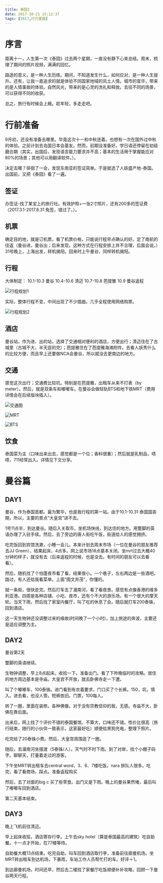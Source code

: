 ```yaml
---
title: 泰囧1
date: 2017-10-21 15:12:37
tags: [2017,行万里路]
---
```


# 序言
距离十一，人生第一次《泰囧》过去两个星期，一直没有静下心来总结。周末，梳理了期间的照片视频，满满的回忆。

路途的意义，是一种人生历练。期间，不知道发生什么，如何应对，是一种人生提升。还有，让我一直追求的就是体验不同国家地域的风土人情。城市的宣华，带来的是人情事故的体验。自然风光，带来的是心灵的洗礼和释放。去往不同的场景，可以获得不同的收获。

总之，旅行有时候会上瘾。趁年轻，多走走吧。

# 行前准备
9月初，还没有准备去哪里。毕竟这次十一和中秋连着。也想有一次在国外过中秋的体验。之前计划去岛国日本会基友。然而，前期没准备好。学日语还停留在初级磨合期（其实，出国后，发现语言能力要求并不高；基本的生活用于掌握能应对80%的场景；其他可以用翻译软件。）。

决定去哪？徘徊了一会，发现东南亚的签证简单。于是就选了人妖盛产地-泰国。出国前，又把《泰囧》看了一遍。

## 签证
办签证-找了某宝上的旅行社。有效护照+一张2寸照片，还有200多的签证费（2017.3.1-2017.8.31 免签，错过了。）。

## 机票
确定目的地，就是订机票。看了机票价格，只能说行程早点确认的好。定了南航的往返（曼谷进，曼谷出；后来发现，这种方式在行程安排上并不合理，后面会说。）31号晚上，上海出发，转机揭阳。回来时上午曼谷，同样转机揭阳。

## 行程
大体制定：
10.1-10.3 曼谷
10.4-10.6 清迈
10.7-10.8 芭提雅
10.9 曼谷返程

![行程规划1]()

实际，整体行程不变，中间出现了不少插曲。几乎全程使用网络购票。

![行程规划2]()

## 酒店
曼谷站，作为进、出的站，选择了交通相对便利的酒店，方便出行；清迈住在了古城里（古城不大，半天逛的完）；芭提雅住在了芭提雅海滩附件。去看人妖秀什么的比较方便，而且早上还要做NCA会曼谷，所以就没去更南边的地方。

## 交通
感觉这次出行；交通费比较坑。特别是在芭提雅，出租车从来不打表（by meter）。然后，就是双条车和嘟嘟车。在曼谷会做轻轨BTS和地下铁MRT（费用详情会在后续版块插入）。

![交通图]()

![MRT]()

![BTS]()

## 饮食
泰国菜为主（口味出来出去，感觉都是一个位；香料很重）；然后就是乳制品，啧啧，711经常出入。详情见下文分享。

# 曼谷篇
## DAY1
曼谷，作为泰国首都。最为繁华，也是我行程的第一站。由于10.1-10.31 泰国国丧期，所以，主要的景点“大皇宫”进不去。

1号11点半，到达曼谷。随后入关取币，坐机场快线，到达住的地方。用蹩脚的英语办理了入驻手续。然后，去了旁边的唐人街吃午饭，街道给人的感觉拥挤。

吃完饭回到宾馆洗漱，小睡一会儿。本来计划去周末市场（一位在曼谷的朋友推荐去JJ Green），结果起床，4点多。网上说市场18点基本关闭。坐mrt过去大概40分钟的样子，就没有去（后来返程的时候，也是没去。有时间的朋友可以去看看）。

然后，随机找了个怕蓬夜市看了看，结果很小。一个巷子，左右两边是一些酒吧。路过，有人还给我看菜单。上面“图文并茂”，你懂的。

就一条街，很快走完。然后打车去了湄南河，看了看夜景。感觉有点像香港的维多利亚港。四周是各种店铺、小吃、夜市，还有个不大的游乐场，有一个很大的摩天轮。当天下雨，然后找了家室内餐厅，叫了吃的休息了会。随后就打车200泰铢，回到酒店。

这一天生物钟还没调整过来的缘故(时间晚了一个小时)，加上旅途的奔波，主要还是适应调整为主。

## DAY2
曼谷第2天

蹩脚的英语继续。

生物钟调整，早上8点起床。收拾一下，准备出门。看了下昨晚临时的攻略。居住的地方周边基本是寺庙。大皇宫不开放，就去卧佛寺走一下遭。

叫了个嘟嘟车，100泰铢。进门看到有衣着要求，门口买了个长裤。150，坑，慎入。进去看，也没人管。短裤依旧。门票，100每人。

转了一圈，里面在装修。各种佛像。对于没有宗教信仰的我，无感。寺庙不大，卧佛在靠后面。

出来后，网上找了个评价不错的泰国餐馆。不算大，口味还不错。性价比很高（旅行结束，随行的小伙伴一致表示，这家最好吃）顺便给黑狗充电，整理下照片。

吃完给了20泰铢小费。然后，大皇宫周围逛了一圈。

随后，去湄南河坐摆渡（5泰铢/人）。天气时不时下雨。到了对岸，找个小棚子码字。聊聊天，打量着走过的游客。

下午坐MRT转出租车去central word，3、6、7楼吃饭。nara 排队人很多。吃完，看了看商场，踩点。准备返程购买

然后，去了对面的big c 买了些零食。出门又是下雨。晚上的曼谷果然堵，最后叫了嘟嘟车回到酒店。

第二天基本结束。

## DAY3
晚上飞机前往清迈。

早上起床收拾，酒店寄存行李。上午去sky hotel（算是泰国最高的建筑）吃自助餐。十一点才开始，在77楼等待。

自助餐大概13点结束。吃完自助，叫车回到酒店取行李，准备前往廊曼机场。坐MRT转出租车到达机场，下暴雨，车站工作人员帮忙打的车。好评＋1。

到达廊曼机场，时间还早，然后去二楼找了家餐厅吃饭顺便补补攻略，回顾一下曼谷两天行程。
